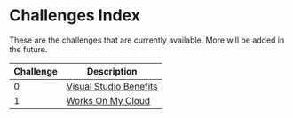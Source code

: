 # Challenges Index

These are the challenges that are currently available. More will be added in the future.

| Challenge      | Description |
| ----------- | ----------- |
| 0      | [Visual Studio Benefits](https://github.com/capgemini-cloud-initiative/cloud-native-challenges/blob/main/challenges/visual-studio-benefits.md)       |
| 1   | [Works On My Cloud](https://github.com/capgemini-cloud-initiative/cloud-native-challenges/blob/main/challenges/works_on_my_cloud.md)        |